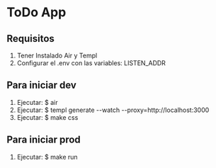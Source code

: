 # ToDo App

## Requisitos
1. Tener Instalado Air y Templ
2. Configurar el .env con las variables: LISTEN_ADDR

## Para iniciar dev
1. Ejecutar: $ air
2. Ejecutar: $ templ generate --watch --proxy=http://localhost:3000
3. Ejecutar: $ make css

## Para iniciar prod
1. Ejecutar: $ make run